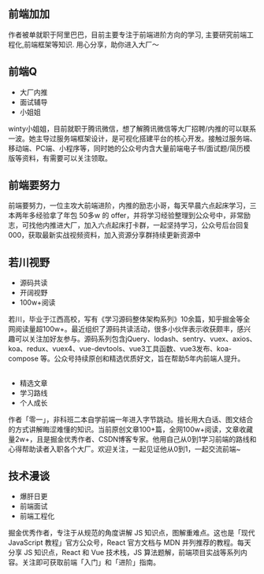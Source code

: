 ## 前端加加

作者被单就职于阿里巴巴，目前主要专注于前端进阶方向的学习, 主要研究前端工程化,前端框架等知识. 用心分享，助你进入大厂～



## 前端Q

+ 大厂内推
+ 面试辅导
+ 小姐姐

winty小姐姐，目前就职于腾讯微信，想了解腾讯微信等大厂招聘/内推的可以联系一波。她主导过服务端框架设计，是可视化搭建平台的核心开发。接触过服务端、移动端、PC端、小程序等，同时她的公众号内含大量前端电子书/面试题/简历模版等资料，有需要可以关注领取。

## 前端要努力

前端要努力，一位主攻大前端进阶，内推的励志小哥，每天早晨六点起床学习，三本两年多经验拿了年包 50多w 的 offer，并将学习经验整理到公众号中，非常励志，可找他内推进大厂，加入六点起床打卡群，一起坚持学习，公众号后台回复000，获取最新实战视频资料，加入资源分享群持续更新资源中

## 若川视野

+ 源码共读
+ 开阔视野
+ 100w+阅读


若川，毕业于江西高校，写有《学习源码整体架构系列》10余篇，知乎掘金等全网阅读量超100w+。最近组织了源码共读活动，很多小伙伴表示收获颇丰，感兴趣可以关注加好友参与。源码系列包含jQuery、lodash、sentry、vuex、axios、koa、redux、vuex4、vue-devtools、vue3工具函数、vue3发布、koa-compose 等。公众号持续原创和精选优质好文，旨在帮助5年内前端人提升。

## 

+ 精选文章
+ 学习路线
+ 个人成长

作者「零一」，非科班二本自学前端一年进入字节跳动。擅长用大白话、图文结合的方式讲解晦涩难懂的知识。当前原创文章100+篇，全网100w+阅读，文章收藏量2w+，且是掘金优秀作者、CSDN博客专家。他用自己从0到1学习前端的路线和心得帮助读者入职各个大厂。欢迎关注，一起见证他从0到1，一起交流前端~

## 技术漫谈


+ 爆肝日更
+ 前端面试
+ 前端工程化

掘金优秀作者，专注于从规范的角度讲解 JS 知识点，图解重难点。这也是「现代 JavaScript 教程」官方公众号，React 官方文档与 MDN 并列推荐的教程。每天分享 JS 知识点，React 和 Vue 技术栈，JS 算法题解，前端项目实战等系列内容。关注即可获取前端「入门」和「进阶」指南。
